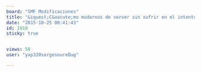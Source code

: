 ```yaml
---
board: "SMF Modificaciones"
title: "&iquest;C&oacute;mo mudarnos de server sin sufrir en el intento?"
date: "2015-10-25 00:41:43"
id: 1918
sticky: true


views: 58
user: "yap320sorgesoureDug"

---
```

